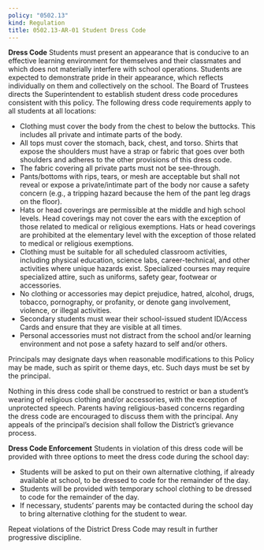 ```yaml
---
policy: "0502.13"
kind: Regulation
title: 0502.13-AR-01 Student Dress Code
---
```


**Dress Code**
Students must present an appearance that is conducive to an effective learning environment for themselves and their classmates and which does not materially interfere with school operations. Students are expected to demonstrate pride in their appearance, which reflects individually on them and collectively on the school. The Board of Trustees directs the Superintendent to establish student dress code procedures consistent with this policy. The following dress code requirements apply to all students at all locations:


- Clothing must cover the body from the chest to below the buttocks. This includes all private and intimate parts of the body.
- All tops must cover the stomach, back, chest, and torso. Shirts that expose the shoulders must have a strap or fabric that goes over both shoulders and adheres to the other provisions of this dress code.
- The fabric covering all private parts must not be see-through.
- Pants/bottoms with rips, tears, or mesh are acceptable but shall not reveal or expose a private/intimate part of the body nor cause a safety concern (e.g., a tripping hazard because the hem of the pant leg drags on the floor).
- Hats or head coverings are permissible at the middle and high school levels. Head coverings may not cover the ears with the exception of those related to medical or religious exemptions. Hats or head coverings are prohibited at the elementary level with the exception of those related to medical or religious exemptions.
- Clothing must be suitable for all scheduled classroom activities, including physical education, science labs, career-technical, and other activities where unique hazards exist. Specialized courses may require specialized attire, such as uniforms, safety gear, footwear or accessories.
- No clothing or accessories may depict prejudice, hatred, alcohol, drugs, tobacco, pornography, or profanity, or denote gang involvement, violence, or illegal activities.
- Secondary students must wear their school-issued student ID/Access Cards and ensure that they are visible at all times.
- Personal accessories must not distract from the school and/or learning environment and not pose a safety hazard to self and/or others.

Principals may designate days when reasonable modifications to this Policy may be made, such as spirit or theme days, etc. Such days must be set by the principal.

Nothing in this dress code shall be construed to restrict or ban a student’s wearing of religious clothing and/or accessories, with the exception of unprotected speech. Parents having religious-based concerns regarding the dress code are encouraged to discuss them with the principal. Any appeals of the principal’s decision shall follow the District’s grievance process.

**Dress Code Enforcement**
Students in violation of this dress code will be provided with three options to meet the dress code during the school day:

- Students will be asked to put on their own alternative clothing, if already available at school, to be dressed to code for the remainder of the day.
- Students will be provided with temporary school clothing to be dressed to code for the remainder of the day.
- If necessary, students’ parents may be contacted during the school day to bring alternative clothing for the student to wear.

Repeat violations of the District Dress Code may result in further progressive discipline.

